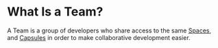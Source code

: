 # What Is a Team?

A Team is a group of developers who share access to the same [Spaces](../spaces/what-is-a-space.md), and [Capsules](../capsules/what-is-a-capsule.md) in order to make collaborative development easier.

